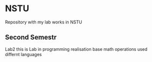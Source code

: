 # NSTU

Repository with my lab works in NSTU

Second Semestr
----
Lab2 this is Lab in programming realisation base math operations used differnt languages
